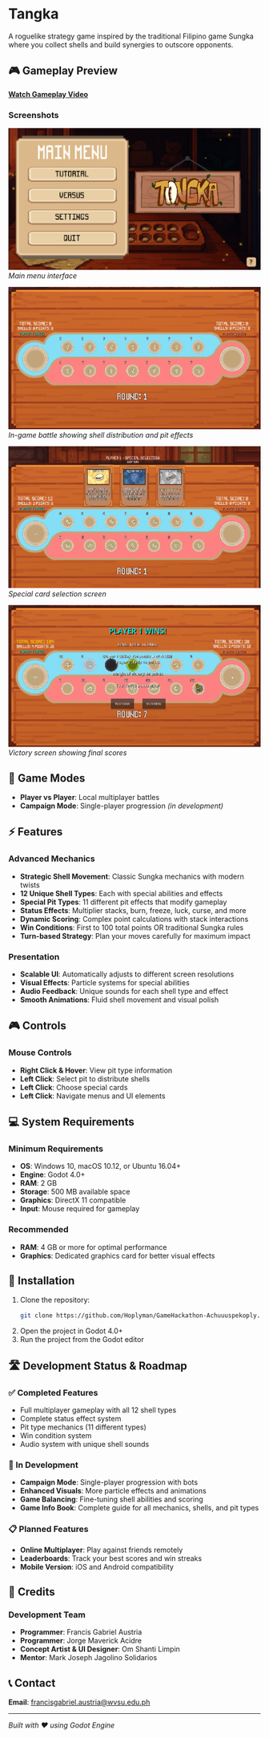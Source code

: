 # Tangka

A roguelike strategy game inspired by the traditional Filipino game Sungka where you collect shells and build synergies to outscore opponents.

## 🎮 Gameplay Preview

[**Watch Gameplay Video**](https://drive.google.com/file/d/1bGg8HnLSAWqO2HTV2zhGelj5C8rofp_-/view?usp=sharing)

### Screenshots

![Main Menu](screenshots/Main%20menu.png)
*Main menu interface*

![Gameplay](screenshots/Gameplay.png)
*In-game battle showing shell distribution and pit effects*

![Card Selection](screenshots/Pick%20Card.png)
*Special card selection screen*

![End Game](screenshots/End%20game.png)
*Victory screen showing final scores*

## 🎯 Game Modes

- **Player vs Player**: Local multiplayer battles
- **Campaign Mode**: Single-player progression *(in development)*

## ⚡ Features

### Advanced Mechanics
- **Strategic Shell Movement**: Classic Sungka mechanics with modern twists
- **12 Unique Shell Types**: Each with special abilities and effects
- **Special Pit Types**: 11 different pit effects that modify gameplay
- **Status Effects**: Multiplier stacks, burn, freeze, luck, curse, and more
- **Dynamic Scoring**: Complex point calculations with stack interactions
- **Win Conditions**: First to 100 total points OR traditional Sungka rules
- **Turn-based Strategy**: Plan your moves carefully for maximum impact

### Presentation
- **Scalable UI**: Automatically adjusts to different screen resolutions
- **Visual Effects**: Particle systems for special abilities
- **Audio Feedback**: Unique sounds for each shell type and effect
- **Smooth Animations**: Fluid shell movement and visual polish

## 🎮 Controls

### Mouse Controls
- **Right Click & Hover**: View pit type information
- **Left Click**: Select pit to distribute shells
- **Left Click**: Choose special cards
- **Left Click**: Navigate menus and UI elements

## 💻 System Requirements

### Minimum Requirements
- **OS**: Windows 10, macOS 10.12, or Ubuntu 16.04+
- **Engine**: Godot 4.0+
- **RAM**: 2 GB
- **Storage**: 500 MB available space
- **Graphics**: DirectX 11 compatible
- **Input**: Mouse required for gameplay

### Recommended
- **RAM**: 4 GB or more for optimal performance
- **Graphics**: Dedicated graphics card for better visual effects

## 🚀 Installation

1. Clone the repository:
   ```bash
   git clone https://github.com/Hoplyman/GameHackathon-Achuuuspekoply.git
   ```
2. Open the project in Godot 4.0+
3. Run the project from the Godot editor

## 🛣️ Development Status & Roadmap

### ✅ Completed Features
- Full multiplayer gameplay with all 12 shell types
- Complete status effect system
- Pit type mechanics (11 different types)
- Win condition system
- Audio system with unique shell sounds

### 🔄 In Development
- **Campaign Mode**: Single-player progression with bots
- **Enhanced Visuals**: More particle effects and animations
- **Game Balancing**: Fine-tuning shell abilities and scoring
- **Game Info Book**: Complete guide for all mechanics, shells, and pit types

### 📋 Planned Features
- **Online Multiplayer**: Play against friends remotely
- **Leaderboards**: Track your best scores and win streaks
- **Mobile Version**: iOS and Android compatibility

## 👥 Credits

### Development Team
- **Programmer**: Francis Gabriel Austria
- **Programmer**: Jorge Maverick Acidre
- **Concept Artist & UI Designer**: Om Shanti Limpin
- **Mentor**: Mark Joseph Jagolino Solidarios

## 📞 Contact

**Email**: francisgabriel.austria@wvsu.edu.ph

---

*Built with ❤️ using Godot Engine*
